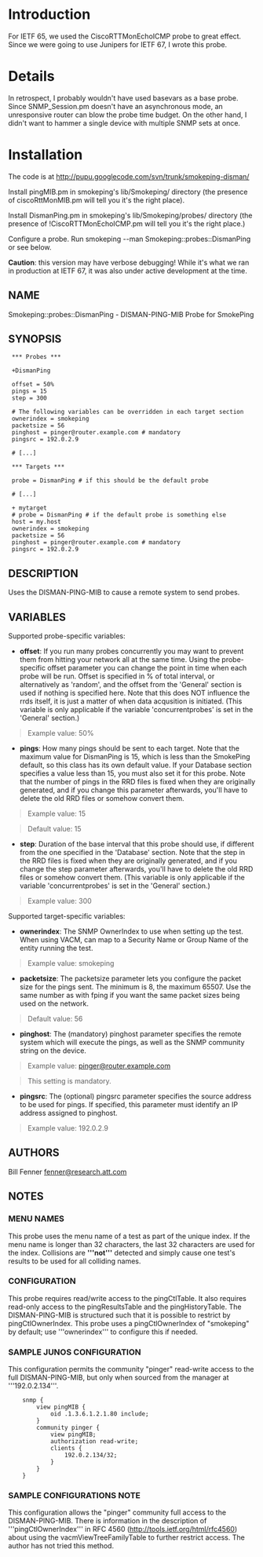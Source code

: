 # Introduction #

For IETF 65, we used the CiscoRTTMonEchoICMP probe to great effect.
Since we were going to use Junipers for IETF 67, I wrote this probe.


# Details #

In retrospect, I probably wouldn't have used basevars as a base probe.
Since SNMP\_Session.pm doesn't have an asynchronous mode, an unresponsive
router can blow the probe time budget.  On the other hand, I didn't want to
hammer a single device with multiple SNMP sets at once.

# Installation #

The code is at http://pupu.googlecode.com/svn/trunk/smokeping-disman/

Install pingMIB.pm in smokeping's lib/Smokeping/ directory (the presence of ciscoRttMonMIB.pm will tell you it's the right place).

Install DismanPing.pm in smokeping's lib/Smokeping/probes/ directory (the presence of !CiscoRTTMonEchoICMP.pm will tell you it's the right place.)

Configure a probe.  Run smokeping --man Smokeping::probes::DismanPing or see below.


**Caution**: this version may have verbose debugging!  While it's what we ran in production at IETF 67, it was also under active development at the time.

## NAME ##

Smokeping::probes::DismanPing - DISMAN-PING-MIB Probe for SmokePing


## SYNOPSIS ##


```
 *** Probes ***

 +DismanPing

 offset = 50%
 pings = 15
 step = 300

 # The following variables can be overridden in each target section
 ownerindex = smokeping
 packetsize = 56
 pinghost = pinger@router.example.com # mandatory
 pingsrc = 192.0.2.9

 # [...]

 *** Targets ***

 probe = DismanPing # if this should be the default probe

 # [...]

 + mytarget
 # probe = DismanPing # if the default probe is something else
 host = my.host
 ownerindex = smokeping
 packetsize = 56
 pinghost = pinger@router.example.com # mandatory
 pingsrc = 192.0.2.9
```

## DESCRIPTION ##

Uses the DISMAN-PING-MIB to cause a remote system to send probes.


## VARIABLES ##

Supported probe-specific variables:

  * **offset**: If you run many probes concurrently you may want to prevent them from hitting your network all at the same time. Using the probe-specific offset parameter you can change the point in time when each probe will be run. Offset is specified in % of total interval, or alternatively as 'random', and the offset from the 'General' section is used if nothing is specified here. Note that this does NOT influence the rrds itself, it is just a matter of when data acqusition is initiated. (This variable is only applicable if the variable 'concurrentprobes' is set in the 'General' section.)

> Example value: 50%

  * **pings**: How many pings should be sent to each target. Note that the maximum value for DismanPing is 15, which is less than the SmokePing default, so this class has its own default value. If your Database section specifies a value less than 15, you must also set it for this probe. Note that the number of pings in the RRD files is fixed when they are originally generated, and if you change this parameter afterwards, you'll have to delete the old RRD files or somehow convert them.

> Example value: 15

> Default value: 15

  * **step**: Duration of the base interval that this probe should use, if different from the one specified in the 'Database' section. Note that the step in the RRD files is fixed when they are originally generated, and if you change the step parameter afterwards, you'll have to delete the old RRD files or somehow convert them. (This variable is only applicable if the variable 'concurrentprobes' is set in the 'General' section.)

> Example value: 300

Supported target-specific variables:

  * **ownerindex**: The SNMP OwnerIndex to use when setting up the test. When using VACM, can map to a Security Name or Group Name of the entity running the test.

> Example value: smokeping

  * **packetsize**: The packetsize parameter lets you configure the packet size for the pings sent. The minimum is 8, the maximum 65507. Use the same number as with fping if you want the same packet sizes being used on the network.

> Default value: 56

  * **pinghost**: The (mandatory) pinghost parameter specifies the remote system which will execute the pings, as well as the SNMP community string on the device.

> Example value: pinger@router.example.com

> This setting is mandatory.

  * **pingsrc**: The (optional) pingsrc parameter specifies the source address to be used for pings. If specified, this parameter must identify an IP address assigned to pinghost.

> Example value: 192.0.2.9


## AUTHORS ##

Bill Fenner <fenner@research.att.com>


## NOTES ##


### MENU NAMES ###

This probe uses the menu name of a test as part of the unique index. If the menu name is longer than 32 characters, the last 32 characters are used for the index. Collisions are **'''not'''** detected and simply cause one test's results to be used for all colliding names.


### CONFIGURATION ###

This probe requires read/write access to the pingCtlTable. It also requires read-only access to the pingResultsTable and the pingHistoryTable. The DISMAN-PING-MIB is structured such that it is possible to restrict by pingCtlOwnerIndex. This probe uses a pingCtlOwnerIndex of "smokeping" by default; use '''ownerindex''' to configure this if needed.


### SAMPLE JUNOS CONFIGURATION ###

This configuration permits the community "pinger" read-write access to the full DISMAN-PING-MIB, but only when sourced from the manager at '''192.0.2.134'''.


```
    snmp {
        view pingMIB {
            oid .1.3.6.1.2.1.80 include;
        }
        community pinger {
            view pingMIB;   
            authorization read-write;
            clients {
                192.0.2.134/32;
            }
        }
    }
```

### SAMPLE CONFIGURATIONS NOTE ###

This configuration allows the "pinger" community full access to the DISMAN-PING-MIB. There is information in the description of '''pingCtlOwnerIndex''' in RFC 4560 (http://tools.ietf.org/html/rfc4560) about using the vacmViewTreeFamilyTable to further restrict access. The author has not tried this method.
